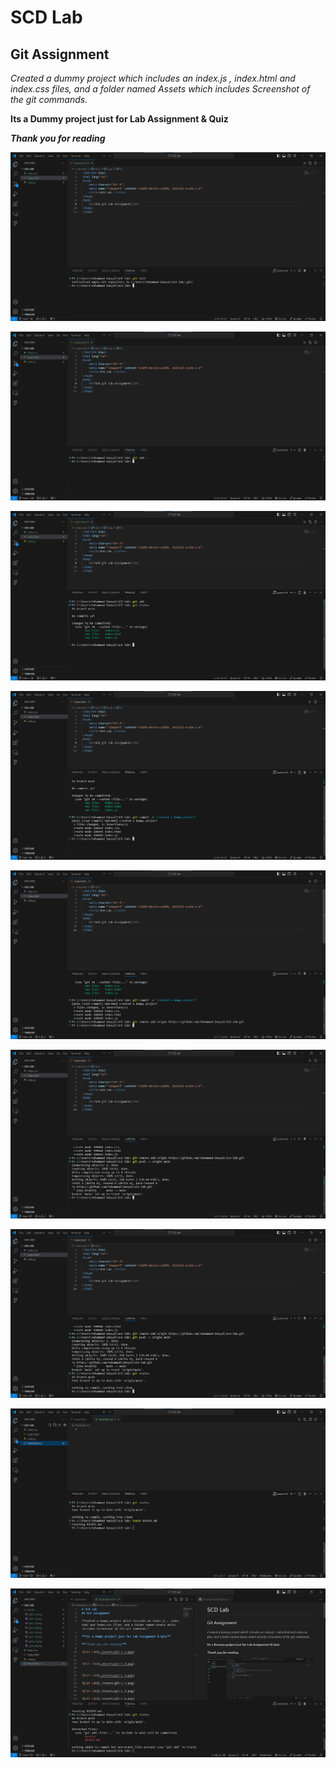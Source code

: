 # SCD Lab 
## Git Assignment

*Created a dummy project which includes an index.js , index.html and index.css files, and a folder named Assets which includes Screenshot of the git commands.*

**Its a Dummy project just for Lab Assignment & Quiz**

***Thank you for reading***

![Git Lab](./Assets/git-L-1.png)


![Git lab](./Assets/git-L-2.png)


![Git Lab](./Assets/git-L-3.png)

![Git Lab](./Assets/git-L-4.png)

![Git Lab](./Assets/git-L-5.png)

![Git Lab](./Assets/git-L-6.png)


![Git Lab](./Assets/git-L-7.png)


![Git Lab](./Assets/git-L-8.png)


![Git Lab](./Assets/git-L-9.png)

